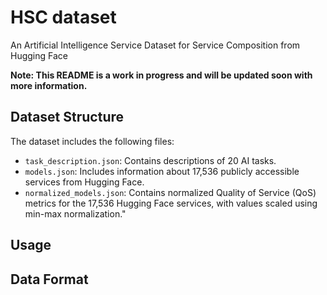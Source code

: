 # HSC dataset
An Artificial Intelligence Service Dataset for Service Composition from Hugging Face

**Note: This README is a work in progress and will be updated soon with more information.**

## Dataset Structure
The dataset includes the following files:
- `task_description.json`: Contains descriptions of 20 AI tasks.
- `models.json`: Includes information about 17,536 publicly accessible services from Hugging Face.
- `normalized_models.json`: Contains normalized Quality of Service (QoS) metrics for the 17,536 Hugging Face services, with values scaled using min-max normalization."

## Usage

## Data Format

